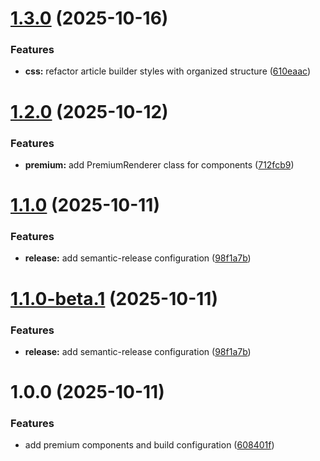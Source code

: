 # [1.3.0](https://github.com/Bintang0805/ef-article-builder-free/compare/v1.2.0...v1.3.0) (2025-10-16)


### Features

* **css:** refactor article builder styles with organized structure ([610eaac](https://github.com/Bintang0805/ef-article-builder-free/commit/610eaaca99599ae922d062e4bdab445e07809030))

# [1.2.0](https://github.com/Bintang0805/ef-article-builder-code/compare/v1.1.0...v1.2.0) (2025-10-12)


### Features

* **premium:** add PremiumRenderer class for components ([712fcb9](https://github.com/Bintang0805/ef-article-builder-code/commit/712fcb950e9fc4e7be173d36517e11a69168dbb3))

# [1.1.0](https://github.com/Bintang0805/ef-article-builder-code/compare/v1.0.0...v1.1.0) (2025-10-11)


### Features

* **release:** add semantic-release configuration ([98f1a7b](https://github.com/Bintang0805/ef-article-builder-code/commit/98f1a7b50dd8538069bf31eb1e5983915b8889a8))

# [1.1.0-beta.1](https://github.com/Bintang0805/ef-article-builder-code/compare/v1.0.0...v1.1.0-beta.1) (2025-10-11)


### Features

* **release:** add semantic-release configuration ([98f1a7b](https://github.com/Bintang0805/ef-article-builder-code/commit/98f1a7b50dd8538069bf31eb1e5983915b8889a8))

# 1.0.0 (2025-10-11)


### Features

* add premium components and build configuration ([608401f](https://github.com/Bintang0805/ef-article-builder-code/commit/608401f290edc6b54399dcd622fa328c9293d65f))
